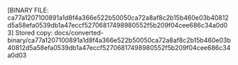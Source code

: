 [BINARY FILE: ca77a1207100891a1d8f4a366e522b50050ca72a8af8c2b15b460e03b40812d5a58efa0539db1a47eccf52706817498980552f5b209f04cee686c34a0d03]
Stored copy: docs/converted-binary/ca77a1207100891a1d8f4a366e522b50050ca72a8af8c2b15b460e03b40812d5a58efa0539db1a47eccf52706817498980552f5b209f04cee686c34a0d03
